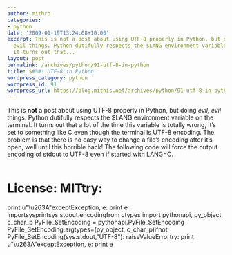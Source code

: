 ```yaml
---
author: mithro
categories:
- python
date: '2009-01-19T13:24:08+10:00'
excerpt: This is not a post about using UTF-8 properly in Python, but doing evil,
  evil things. Python dutifully respects the $LANG environment variable on the terminal.
  It turns out that...
layout: post
permalink: /archives/python/91-utf-8-in-python
title: $#%#! UTF-8 in Python
wordpress_category: python
wordpress_id: 91
wordpress_url: https://blog.mithis.net/archives/python/91-utf-8-in-python
---
```

This is **not** a post about using UTF-8 properly in Python, but doing *evil, evil* things.
Python dutifully respects the $LANG environment variable on the terminal. It turns out that a lot of the time this variable is totally wrong, it’s set to something like C even though the terminal is UTF-8 encoding. 
The problem is that there is no easy way to change a file’s encoding after it’s open, well until this horrible hack! The following code will force the output encoding of stdout to UTF-8 even if started with LANG=C.
> ```python
# License: MITtry:
print u"\u263A"exceptException, e:
print e
importsysprintsys.stdout.encodingfrom ctypes import pythonapi, py_object, c_char_p
PyFile_SetEncoding = pythonapi.PyFile_SetEncoding
PyFile_SetEncoding.argtypes=(py_object, c_char_p)ifnot PyFile_SetEncoding(sys.stdout,"UTF-8"):
raiseValueErrortry:
print u"\u263A"exceptException, e:
print e
```